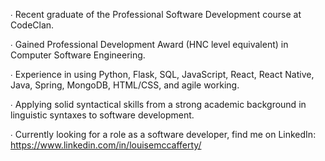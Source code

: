 ∙ Recent graduate of the Professional Software Development course at CodeClan.

∙ Gained Professional Development Award (HNC level equivalent) in Computer Software Engineering.

∙ Experience in using Python, Flask, SQL, JavaScript, React, React Native, Java, Spring, MongoDB, HTML/CSS, and agile working.

∙ Applying solid syntactical skills from a strong academic background in linguistic syntaxes to software development.

∙ Currently looking for a role as a software developer, find me on LinkedIn: https://www.linkedin.com/in/louisemccafferty/

